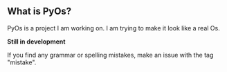 ## What is PyOs?

PyOs is a project I am working on.
I am trying to make it look like a real Os.

**Still in development**

If you find any grammar or spelling mistakes, make an issue with the tag "mistake".
